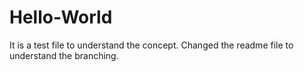# Hello-World
It is a test file to understand the concept.
Changed the readme file to understand the branching.
